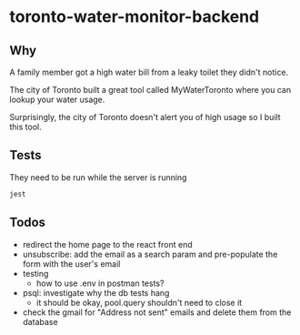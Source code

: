 # toronto-water-monitor-backend

## Why

A family member got a high water bill from a leaky toilet they didn't notice.

The city of Toronto built a great tool called MyWaterToronto where you can lookup your water usage.

Surprisingly, the city of Toronto doesn't alert you of high usage so I built this tool.

## Tests

They need to be run while the server is running

```sh
jest
```

## Todos

- redirect the home page to the react front end
- unsubscribe: add the email as a search param and pre-populate the form with the user's email
- testing
  - how to use .env in postman tests?
- psql: investigate why the db tests hang
  - it should be okay, pool.query shouldn't need to close it
- check the gmail for "Address not sent" emails and delete them from the database
